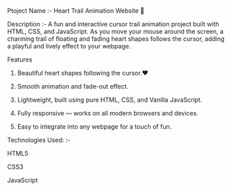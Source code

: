 Ptoject Name :- Heart Trail Animation Website 💖

Description :- A fun and interactive cursor trail animation project built with HTML, CSS, and JavaScript. As you move your mouse around the screen, a charming trail of floating and fading heart shapes follows the cursor, adding a playful and lively effect to your webpage.

Features
1. Beautiful heart shapes following the cursor.❤️

2. Smooth animation and fade-out effect.

3. Lightweight, built using pure HTML, CSS, and Vanilla JavaScript.

4. Fully responsive — works on all modern browsers and devices.

5. Easy to integrate into any webpage for a touch of fun.

Technologies Used: :-
 
HTML5

CSS3

JavaScript 
